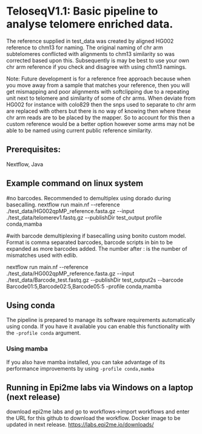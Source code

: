 # TeloseqV1.1: Basic pipeline to analyse telomere enriched data.

The reference supplied in test_data was created by aligned HG002 reference to chm13 for naming. The original naming of chr arm subtelomeres conflicted with alignments to chm13 similarity so was corrected based upon this. Subsequently is may be best to use your own chr arm reference if you check and disagree with using chm13 namings.

Note: Future development is for a reference free approach because when you move away from a sample that matches your reference, then you will get mismapping and poor alignments with softclipping due to a repeating unit next to telomere and similarity of some of chr arms. When deviate from HG002 for instance with colo829 then the snps used to separate to chr arm are replaced with others but there is no way of knowing then where these chr arm reads are to be placed by the mapper. So to account for this then a custom reference would be a better option however some arms may not be able to be named using current public reference similarity.

## Prerequisites: 

Nextflow, Java

## Example command on linux system

#no barcodes. Recommended to demultiplex using dorado during basecalling.
nextflow run main.nf --reference ./test_data/HG002qpMP_reference.fasta.gz --input ./test_data/telomerev1.fastq.gz --publishDir test_output profile conda,mamba

#with barcode demultiplexing if basecalling using bonito custom model. Format is comma separated barcodes, barcode scripts in bin to be expanded as more barcodes added. The number after : is the number of mismatches used with edlib.

nextflow run main.nf --reference ./test_data/HG002qpMP_reference.fasta.gz --input ./test_data/Barcode_test.fastq.gz --publishDir test_output2s --barcode Barcode01:5,Barcode02:5,Barcode05:5 -profile conda,mamba

## Using conda

The pipeline is prepared to manage its software requirements automatically using
conda. If you have it available you can enable this functionality with the
`-profile conda` argument.

### Using mamba

If you also have mamba installed, you can take advantage of its performance
improvements by using `-profile conda,mamba`

## Running in Epi2me labs via Windows on a laptop (next release)

download epi2me labs and go to workflows->import workflows and enter the URL for this github to download the workflow. Docker image to be updated in next release.
https://labs.epi2me.io/downloads/
